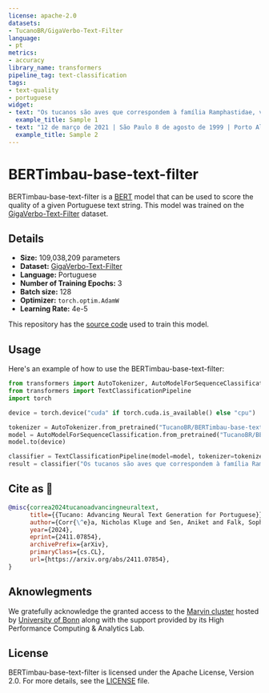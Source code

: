 ```yaml
---
license: apache-2.0
datasets:
- TucanoBR/GigaVerbo-Text-Filter
language:
- pt
metrics:
- accuracy
library_name: transformers
pipeline_tag: text-classification
tags:
- text-quality
- portuguese
widget:
- text: "Os tucanos são aves que correspondem à família Ramphastidae, vivem nas florestas tropicais da América Central e América do Sul. A família inclui cinco gêneros e mais de quarenta espécies diferentes. Possuem bicos notavelmente grandes e coloridos, que possuem a função de termorregulação para as muitas espécies que passam muito tempo na copa da floresta exposta ao sol tropical quente."
  example_title: Sample 1
- text: "12 de março de 2021 | São Paulo 8 de agosto de 1999 | Porto Alegre 25 de dezembro de 2022 | Rio de Janeiro 17 de julho de 1985 | Lisboa 4 de outubro de 2010 | Belo Horizonte 23 de setembro de 1978 | Paris 14 de fevereiro de 2003 | Nova Iorque 19 de junho de 1994 | Brasília 5 de novembro de 2009 | Curitiba 30 de abril de 2015 | Buenos Aires"
  example_title: Sample 2
---
```

# BERTimbau-base-text-filter

BERTimbau-base-text-filter is a [BERT](https://huggingface.co/neuralmind/bert-base-portuguese-cased) model that can be used to score the quality of a given Portuguese text string. This model was trained on the [GigaVerbo-Text-Filter](https://huggingface.co/datasets/TucanoBR/GigaVerbo-Text-Filter) dataset.

## Details

- **Size:** 109,038,209 parameters
- **Dataset:** [GigaVerbo-Text-Filter](https://huggingface.co/datasets/TucanoBR/GigaVerbo-Text-Filter)
- **Language:** Portuguese
- **Number of Training Epochs:** 3
- **Batch size:** 128
- **Optimizer:** `torch.optim.AdamW`
- **Learning Rate:** 4e-5

This repository has the [source code](https://github.com/Nkluge-correa/Tucano) used to train this model.

## Usage

Here's an example of how to use the BERTimbau-base-text-filter:

```python
from transformers import AutoTokenizer, AutoModelForSequenceClassification
from transformers import TextClassificationPipeline
import torch

device = torch.device("cuda" if torch.cuda.is_available() else "cpu")

tokenizer = AutoTokenizer.from_pretrained("TucanoBR/BERTimbau-base-text-filter")
model = AutoModelForSequenceClassification.from_pretrained("TucanoBR/BERTimbau-base-text-filter")
model.to(device)

classifier = TextClassificationPipeline(model=model, tokenizer=tokenizer, device=device)
result = classifier("Os tucanos são aves que correspondem à família Ramphastidae, vivem nas florestas tropicais da América Central e América do Sul. A família inclui cinco gêneros e mais de quarenta espécies diferentes. Possuem bicos notavelmente grandes e coloridos, que possuem a função de termorregulação para as muitas espécies que passam muito tempo na copa da floresta exposta ao sol tropical quente.")
```

## Cite as 🤗

```bibtex
@misc{correa2024tucanoadvancingneuraltext,
      title={{Tucano: Advancing Neural Text Generation for Portuguese}}, 
      author={Corr{\^e}a, Nicholas Kluge and Sen, Aniket and Falk, Sophia and Fatimah, Shiza},
      year={2024},
      eprint={2411.07854},
      archivePrefix={arXiv},
      primaryClass={cs.CL},
      url={https://arxiv.org/abs/2411.07854}, 
}
```

## Aknowlegments

We gratefully acknowledge the granted access to the [Marvin cluster](https://www.hpc.uni-bonn.de/en/systems/marvin) hosted by [University of Bonn](https://www.uni-bonn.de/en) along with the support provided by its High Performance Computing \& Analytics Lab.

## License

BERTimbau-base-text-filter is licensed under the Apache License, Version 2.0. For more details, see the [LICENSE](../../LICENSE) file.
